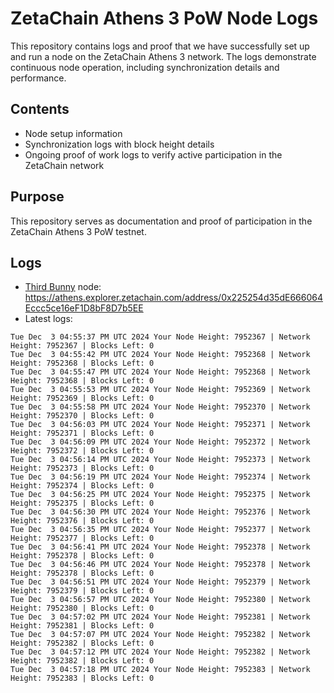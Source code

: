 # ZetaChain Athens 3 PoW Node Logs
This repository contains logs and proof that we have successfully set up and run a node on the ZetaChain Athens 3 network. The logs demonstrate continuous node operation, including synchronization details and performance.

## Contents
- Node setup information
- Synchronization logs with block height details
- Ongoing proof of work logs to verify active participation in the ZetaChain network

## Purpose
This repository serves as documentation and proof of participation in the ZetaChain Athens 3 PoW testnet.

## Logs

- [Third Bunny](https://thirdbunny.xyz/) node: https://athens.explorer.zetachain.com/address/0x225254d35dE666064Eccc5ce16eF1D8bF8D7b5EE
- Latest logs:
```
Tue Dec  3 04:55:37 PM UTC 2024 Your Node Height: 7952367 | Network Height: 7952367 | Blocks Left: 0
Tue Dec  3 04:55:42 PM UTC 2024 Your Node Height: 7952368 | Network Height: 7952368 | Blocks Left: 0
Tue Dec  3 04:55:47 PM UTC 2024 Your Node Height: 7952368 | Network Height: 7952368 | Blocks Left: 0
Tue Dec  3 04:55:53 PM UTC 2024 Your Node Height: 7952369 | Network Height: 7952369 | Blocks Left: 0
Tue Dec  3 04:55:58 PM UTC 2024 Your Node Height: 7952370 | Network Height: 7952370 | Blocks Left: 0
Tue Dec  3 04:56:03 PM UTC 2024 Your Node Height: 7952371 | Network Height: 7952371 | Blocks Left: 0
Tue Dec  3 04:56:09 PM UTC 2024 Your Node Height: 7952372 | Network Height: 7952372 | Blocks Left: 0
Tue Dec  3 04:56:14 PM UTC 2024 Your Node Height: 7952373 | Network Height: 7952373 | Blocks Left: 0
Tue Dec  3 04:56:19 PM UTC 2024 Your Node Height: 7952374 | Network Height: 7952374 | Blocks Left: 0
Tue Dec  3 04:56:25 PM UTC 2024 Your Node Height: 7952375 | Network Height: 7952375 | Blocks Left: 0
Tue Dec  3 04:56:30 PM UTC 2024 Your Node Height: 7952376 | Network Height: 7952376 | Blocks Left: 0
Tue Dec  3 04:56:35 PM UTC 2024 Your Node Height: 7952377 | Network Height: 7952377 | Blocks Left: 0
Tue Dec  3 04:56:41 PM UTC 2024 Your Node Height: 7952378 | Network Height: 7952378 | Blocks Left: 0
Tue Dec  3 04:56:46 PM UTC 2024 Your Node Height: 7952378 | Network Height: 7952378 | Blocks Left: 0
Tue Dec  3 04:56:51 PM UTC 2024 Your Node Height: 7952379 | Network Height: 7952379 | Blocks Left: 0
Tue Dec  3 04:56:57 PM UTC 2024 Your Node Height: 7952380 | Network Height: 7952380 | Blocks Left: 0
Tue Dec  3 04:57:02 PM UTC 2024 Your Node Height: 7952381 | Network Height: 7952381 | Blocks Left: 0
Tue Dec  3 04:57:07 PM UTC 2024 Your Node Height: 7952382 | Network Height: 7952382 | Blocks Left: 0
Tue Dec  3 04:57:12 PM UTC 2024 Your Node Height: 7952382 | Network Height: 7952382 | Blocks Left: 0
Tue Dec  3 04:57:18 PM UTC 2024 Your Node Height: 7952383 | Network Height: 7952383 | Blocks Left: 0
```
